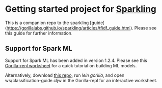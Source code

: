 # Getting started project for [Sparkling](https://gorillalabs.github.io/sparkling/)

This is a companion repo to the sparkling [guide] (https://gorillalabs.github.io/sparkling/articles/tfidf_guide.html). Please see this guide for further information.

## Support for Spark ML

Support for Spark ML has been added in version 1.2.4. Please see this [Gorilla-repl worksheet](http://viewer.gorilla-repl.org/view.html?source=github&user=gorillalabs&repo=sparkling-getting-started>&path=ws/classification-guide.cljw) for a quick tutorial on building ML models.

Alternatively, download [this repo](https://github.com/gorillalabs/sparkling-getting-started), run _lein gorilla_, and open ws/classification-guide.cljw in the Gorilla-repl for an interactive worksheet. 
